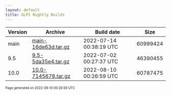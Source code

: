 ```yaml
---
layout: default
title: GLPI Nightly Builds
---
```


Version|Archive|Build date|Size
---|---|---|---
main|[main-16de63d.tar.gz](main-16de63d.tar.gz)|2022-07-14 00:38:19 UTC|60999424
9.5|[9.5-5da35e4.tar.gz](9.5-5da35e4.tar.gz)|2022-07-02 00:27:37 UTC|46390455
10.0|[10.0-7145678.tar.gz](10.0-7145678.tar.gz)|2022-08-10 00:26:59 UTC|60787475

<font size="1">Page generated on 2022-08-10 00:26:59 UTC</font>
